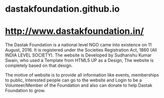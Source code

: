 # dastakfoundation.github.io
# http://www.dastakfoundation.in/

The Dastak Foundation is a national level NGO came into existence on 11 August, 2016. It is registered under the Societies Registration Act, 1860 (All INDIA LEVEL SOCIETY).
The website is Developed by Sudhanshu Kumar Swain, who used a Template from HTML5 UP as a Design, The website is completely based on that design.

The motive of website is to provide all information like events, memberships to public, Interested people can go to the website and Login to be a Volunteer/Member of the Foundation and also can donate to help Dastak Foundation to grow.

